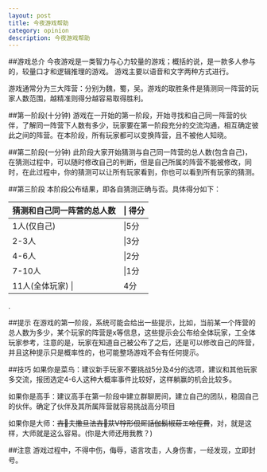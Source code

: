 ```yaml
---
layout: post
title: 今夜游戏帮助
category: opinion
description: 今夜游戏帮助
---
```


##游戏总介
今夜游戏是一类智力与心力较量的游戏；概括的说，是一款多人参与的，较量口才和逻辑推理的游戏。
游戏主要以语音和文字两种方式进行。

游戏通常分为三大阵营：分别为魏，蜀，吴。游戏的取胜条件是猜测同一阵营的玩家人数范围，越精准则得分越容易取得胜利。

##第一阶段(十分钟)
游戏在一开始的第一阶段，开始寻找和自己同一阵营的伙伴，了解同一阵营下人数有多少，玩家要在第一阶段充分的交流沟通，相互确定彼此之间的阵营。在本阶段，所有玩家都可以变换阵营，且不被他人知晓。

##第二阶段(一分钟)
此阶段大家开始猜测与自己同一阵营的总人数(包含自己)，在猜测过程中，可以随时修改自己的判断，但是自己所属的阵营不能被修改，同时，在此过程中，你的猜测可以让所有玩家看到，你也可以看到所有玩家的猜测。

##第三阶段
本阶段公布结果，即各自猜测正确与否。具体得分如下：



  猜测和自己同一阵营的总人数|   \| 得分
----|------
1人(仅自己)  |\|5分  
2-3人 		| \|3分  
4-6人 		| \|2分  
7-10人 		|\|1分
11人(全体玩家) \||4分





.

##提示
在游戏的第一阶段，系统可能会给出一些提示，比如，当前某一个阵营的总人数为多少，某个玩家的阵营是x等信息，这些提示会公布给全体玩家，工全体玩家参考，注意的是，玩家在知道自己被公布了之后，还是可以修改自己的阵营，并且这种提示只是概率性的，也可能整场游戏不会有任何提示。

##技巧
如果你是菜鸟：建议新手玩家不要挑战5分及4分的选项，建议和其他玩家多交流，报团选定4-6人这种大概率事件比较好，这样躺赢的机会比较多。

如果你是高手：建议高手在第一阶段中建立群聊房间，建立自己的团队，稳固自己的伙伴。确定了伙伴及其所属阵营就容易挑战高分项目

如果你是大师：~~壵夫撒旦法壵苁V牸形佷厛話伽鬍椒蒶エ哙俓費~~，对，就是这样，大师就是这么容易。(你是大师还用我教？)

##注意
游戏过程中，不得中伤，侮辱，语言攻击，人身伤害，一经发现，立即封号。








